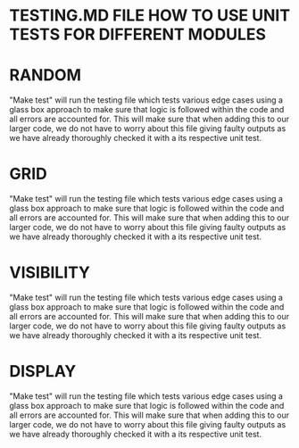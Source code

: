 # TESTING.MD FILE HOW TO USE UNIT TESTS FOR DIFFERENT MODULES

# RANDOM
"Make test" will run the testing file which tests various edge cases using a glass box approach to make sure that logic is followed within the code and all errors are accounted for. This will make sure that when adding this to our larger code, we do not have to worry about this file giving faulty outputs as we have already thoroughly checked it with a its respective unit test.


# GRID
"Make test" will run the testing file which tests various edge cases using a glass box approach to make sure that logic is followed within the code and all errors are accounted for. This will make sure that when adding this to our larger code, we do not have to worry about this file giving faulty outputs as we have already thoroughly checked it with a its respective unit test.


# VISIBILITY
"Make test" will run the testing file which tests various edge cases using a glass box approach to make sure that logic is followed within the code and all errors are accounted for. This will make sure that when adding this to our larger code, we do not have to worry about this file giving faulty outputs as we have already thoroughly checked it with a its respective unit test.


# DISPLAY
"Make test" will run the testing file which tests various edge cases using a glass box approach to make sure that logic is followed within the code and all errors are accounted for. This will make sure that when adding this to our larger code, we do not have to worry about this file giving faulty outputs as we have already thoroughly checked it with a its respective unit test.